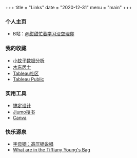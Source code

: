 +++
title = "Links"
date = "2020-12-31"
menu = "main"
+++

### 个人主页

* B站：[@甜甜忙着学习没空理你](https://space.bilibili.com/1215569613)

### 我的收藏

* [小蚊子数据分析](https://mp.weixin.qq.com/mp/profile_ext?action=home&__biz=MzA5MjcxNDQxNw==&scene=124#wechat_redirect) 
* [木东居士](https://mp.weixin.qq.com/mp/profile_ext?action=home&__biz=MzUyMjI4MzE0MQ==&scene=124#wechat_redirect) 
* [Tableau社区](https://mp.weixin.qq.com/mp/profile_ext?action=home&__biz=MzI0MTAyMjY0Ng==&scene=124#wechat_redirect)
* [Tableau Public](https://public.tableau.com/zh-cn/s/)

### 实用工具

* [搞定设计](https://www.gaoding.com/) 
* [Jiumo搜书](https://www.jiumodiary.com/) 
* [Canva](https://www.canva.com/) 

### 快乐源泉

* [字母钢：高压锅说唱](https://www.bilibili.com/video/BV1Yy4y1J7yw)
* [What are in the Tiffiany Young's Bag](https://www.bilibili.com/video/BV1Vi4y1F7Xr)